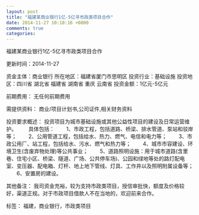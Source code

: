 ```yaml
---
layout: post
title: "福建某商业银行1亿-5亿寻市政类项目合作"
date: 2014-11-27 10:10:16 +0800
comments: true
categories: 
---
```

福建某商业银行1亿-5亿寻市政类项目合作



更新时间：2014-11-27

资金主体：商业银行
所在地区：福建省厦门市思明区
投资行业：基础设施
投资地区：四川省 湖北省 福建省 湖南省 重庆 云南省
投资金额：1亿元-5亿元

前期费用：
无任何前期费用

需提供资料：
商业/项目计划书,公司证件,相关财务资料

投资要求概述：
投资项目为城市基础设施或其他公益性项目的建设及日常运营维护。
　　具体包括：
　　1、市政工程，包括道路、桥梁、排水管道、泵站和驳岸等；
　　2、公用管道工程，包括给水、热力、燃气、电信和电力等；
　　3、市政公用厂、站工程，包括给水、污水、燃气和热力等；
　　4、城市市容建设、环境卫生(含废弃物处理)等公共事业；
　　5、道路照明设施：用于城市道路(含里巷、住宅小区、桥梁、隧道、广场、公共停车场)、公园和绿地等处的路灯配电室、变压器、配电箱、灯杆、地上地下管线、灯具、工作井以及照明附属设备等；
　　6、安置房的建设。

其他备注：
我司资金充裕，较为支持市政类项目，授信审批快，额度及价格较好，渠道正规。对于市政项目借款人不在当地的，欢迎前来合作。

标签：
福建，商业银行，市政类项目

